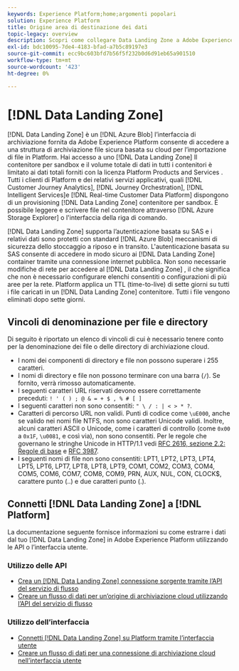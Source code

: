 ```yaml
---
keywords: Experience Platform;home;argomenti popolari
solution: Experience Platform
title: Origine area di destinazione dei dati
topic-legacy: overview
description: Scopri come collegare Data Landing Zone a Adobe Experience Platform
exl-id: bdc10095-7de4-4183-bfad-a7b5c89197e3
source-git-commit: ecc9bc603bfd7b56f5f232b0d6d91eb65a901510
workflow-type: tm+mt
source-wordcount: '423'
ht-degree: 0%

---
```


# [!DNL Data Landing Zone]

[!DNL Data Landing Zone] è un [!DNL Azure Blob] l’interfaccia di archiviazione fornita da Adobe Experience Platform consente di accedere a una struttura di archiviazione file sicura basata su cloud per l’importazione di file in Platform. Hai accesso a uno [!DNL Data Landing Zone] Il contenitore per sandbox e il volume totale di dati in tutti i contenitori è limitato ai dati totali forniti con la licenza Platform Products and Services . Tutti i clienti di Platform e dei relativi servizi applicativi, quali [!DNL Customer Journey Analytics], [!DNL Journey Orchestration], [!DNL Intelligent Services]e [!DNL Real-time Customer Data Platform] dispongono di un provisioning [!DNL Data Landing Zone] contenitore per sandbox. È possibile leggere e scrivere file nel contenitore attraverso [!DNL Azure Storage Explorer] o l&#39;interfaccia della riga di comando.

[!DNL Data Landing Zone] supporta l’autenticazione basata su SAS e i relativi dati sono protetti con standard [!DNL Azure Blob] meccanismi di sicurezza dello stoccaggio a riposo e in transito. L&#39;autenticazione basata su SAS consente di accedere in modo sicuro ai [!DNL Data Landing Zone] container tramite una connessione internet pubblica. Non sono necessarie modifiche di rete per accedere al [!DNL Data Landing Zone] , il che significa che non è necessario configurare elenchi consentiti o configurazioni di più aree per la rete. Platform applica un TTL (time-to-live) di sette giorni su tutti i file caricati in un [!DNL Data Landing Zone] contenitore. Tutti i file vengono eliminati dopo sette giorni.

## Vincoli di denominazione per file e directory

Di seguito è riportato un elenco di vincoli di cui è necessario tenere conto per la denominazione dei file o delle directory di archiviazione cloud.

- I nomi dei componenti di directory e file non possono superare i 255 caratteri.
- I nomi di directory e file non possono terminare con una barra (`/`). Se fornito, verrà rimosso automaticamente.
- I seguenti caratteri URL riservati devono essere correttamente preceduti: `! ' ( ) ; @ & = + $ , % # [ ]`
- I seguenti caratteri non sono consentiti: `" \ / : | < > * ?`.
- Caratteri di percorso URL non validi. Punti di codice come `\uE000`, anche se valido nei nomi file NTFS, non sono caratteri Unicode validi. Inoltre, alcuni caratteri ASCII o Unicode, come i caratteri di controllo (come `0x00` a `0x1F`, `\u0081`, e così via), non sono consentiti. Per le regole che governano le stringhe Unicode in HTTP/1.1 vedi [RFC 2616, sezione 2.2: Regole di base](https://www.ietf.org/rfc/rfc2616.txt) e [RFC 3987](https://www.ietf.org/rfc/rfc3987.txt).
- I seguenti nomi di file non sono consentiti: LPT1, LPT2, LPT3, LPT4, LPT5, LPT6, LPT7, LPT8, LPT8, LPT9, COM1, COM2, COM3, COM4, COM5, COM6, COM7, COM8, COM9, PRN, AUX, NUL, CON, CLOCK$, carattere punto (..) e due caratteri punto (.).

## Connetti [!DNL Data Landing Zone] a [!DNL Platform]

La documentazione seguente fornisce informazioni su come estrarre i dati dal tuo [!DNL Data Landing Zone] in Adobe Experience Platform utilizzando le API o l’interfaccia utente.

### Utilizzo delle API

- [Crea un [!DNL Data Landing Zone] connessione sorgente tramite l’API del servizio di flusso](../../tutorials/api/create/cloud-storage/data-landing-zone.md)
- [Creare un flusso di dati per un’origine di archiviazione cloud utilizzando l’API del servizio di flusso](../../tutorials/api/collect/cloud-storage.md)

### Utilizzo dell’interfaccia

- [Connetti [!DNL Data Landing Zone] su Platform tramite l’interfaccia utente](../../tutorials/ui/create/cloud-storage/data-landing-zone.md)
- [Creare un flusso di dati per una connessione di archiviazione cloud nell’interfaccia utente](../../tutorials/ui/dataflow/batch/cloud-storage.md)

